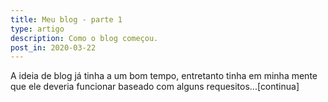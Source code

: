```yaml
---
title: Meu blog - parte 1
type: artigo
description: Como o blog começou.
post_in: 2020-03-22
---
```


A ideia de blog já tinha a um bom tempo, entretanto tinha em minha mente que ele deveria funcionar baseado com alguns requesitos...[continua]